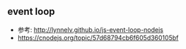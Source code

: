 ## event loop
* 参考: http://lynnelv.github.io/js-event-loop-nodejs
* https://cnodejs.org/topic/57d68794cb6f605d360105bf 